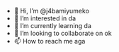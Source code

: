 - 👋 Hi, I’m @j4bamiyumeko
- 👀 I’m interested in da
- 🌱 I’m currently learning da
- 💞️ I’m looking to collaborate on ok
- 📫 How to reach me aga

<!---
j4bamiyumeko/j4bamiyumeko is a ✨ special ✨ repository because its `README.md` (this file) appears on your GitHub profile.
You can click the Preview link to take a look at your changes.
--->
